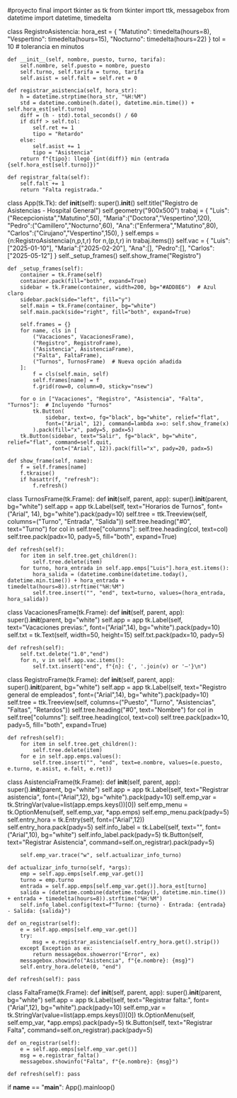#proyecto final
import tkinter as tk
from tkinter import ttk, messagebox
from datetime import datetime, timedelta

class RegistroAsistencia:
    hora_est = {
        "Matutino": timedelta(hours=8),
        "Vespertino": timedelta(hours=15),
        "Nocturno": timedelta(hours=22)
    }
    tol = 10  # tolerancia en minutos

    def __init__(self, nombre, puesto, turno, tarifa):
        self.nombre, self.puesto = nombre, puesto
        self.turno, self.tarifa = turno, tarifa
        self.asist = self.falt = self.ret = 0

    def registrar_asistencia(self, hora_str):
        h = datetime.strptime(hora_str, "%H:%M")
        std = datetime.combine(h.date(), datetime.min.time()) + self.hora_est[self.turno]
        diff = (h - std).total_seconds() / 60
        if diff > self.tol:
            self.ret += 1
            tipo = "Retardo"
        else:
            self.asist += 1
            tipo = "Asistencia"
        return f"{tipo}: llegó {int(diff)} min (entrada {self.hora_est[self.turno]})"

    def registrar_falta(self):
        self.falt += 1
        return "Falta registrada."

class App(tk.Tk):
    def __init__(self):
        super().__init__()
        self.title("Registro de Asistencias - Hospital General")
        self.geometry("900x500")
        trabaj = {
            "Luis":("Recepcionista","Matutino",50),
            "Maria":("Doctora","Vespertino",120),
            "Pedro":("Camillero","Nocturno",60),
            "Ana":("Enfermera","Matutino",80),
            "Carlos":("Cirujano","Vespertino",150),
        }
        self.emps = {n:RegistroAsistencia(n,p,t,r) for n,(p,t,r) in trabaj.items()}
        self.vac = {
            "Luis":["2025-01-10"], "Maria":["2025-02-20"],
            "Ana":[], "Pedro":[], "Carlos":["2025-05-12"]
        }
        self._setup_frames()
        self.show_frame("Registro")

    def _setup_frames(self):
        container = tk.Frame(self)
        container.pack(fill="both", expand=True)
        sidebar = tk.Frame(container, width=200, bg="#ADD8E6")  # Azul claro
        sidebar.pack(side="left", fill="y")
        self.main = tk.Frame(container, bg="white")
        self.main.pack(side="right", fill="both", expand=True)

        self.frames = {}
        for name, cls in [
            ("Vacaciones", VacacionesFrame),
            ("Registro", RegistroFrame),
            ("Asistencia", AsistenciaFrame),
            ("Falta", FaltaFrame),
            ("Turnos", TurnosFrame)  # Nueva opción añadida
        ]:
            f = cls(self.main, self)
            self.frames[name] = f
            f.grid(row=0, column=0, sticky="nsew")

        for o in ["Vacaciones", "Registro", "Asistencia", "Falta", "Turnos"]:  # Incluyendo "Turnos"
            tk.Button(
                sidebar, text=o, fg="black", bg="white", relief="flat",
                font=("Arial", 12), command=lambda x=o: self.show_frame(x)
            ).pack(fill="x", pady=5, padx=5)
        tk.Button(sidebar, text="Salir", fg="black", bg="white", relief="flat", command=self.quit,
                  font=("Arial", 12)).pack(fill="x", pady=20, padx=5)

    def show_frame(self, name):
        f = self.frames[name]
        f.tkraise()
        if hasattr(f, "refresh"):
            f.refresh()

class TurnosFrame(tk.Frame):
    def __init__(self, parent, app):
        super().__init__(parent, bg="white")
        self.app = app
        tk.Label(self, text="Horarios de Turnos", font=("Arial", 14), bg="white").pack(pady=10)
        self.tree = ttk.Treeview(self, columns=("Turno", "Entrada", "Salida"))
        self.tree.heading("#0", text="Turno")
        for col in self.tree["columns"]:
            self.tree.heading(col, text=col)
        self.tree.pack(padx=10, pady=5, fill="both", expand=True)

    def refresh(self):
        for item in self.tree.get_children():
            self.tree.delete(item)
        for turno, hora_entrada in self.app.emps["Luis"].hora_est.items():
            hora_salida = (datetime.combine(datetime.today(), datetime.min.time()) + hora_entrada + timedelta(hours=8)).strftime("%H:%M")
            self.tree.insert("", "end", text=turno, values=(hora_entrada, hora_salida))

class VacacionesFrame(tk.Frame):
    def __init__(self, parent, app):
        super().__init__(parent, bg="white")
        self.app = app
        tk.Label(self, text="Vacaciones previas:", font=("Arial",14), bg="white").pack(pady=10)
        self.txt = tk.Text(self, width=50, height=15)
        self.txt.pack(padx=10, pady=5)

    def refresh(self):
        self.txt.delete("1.0","end")
        for n, v in self.app.vac.items():
            self.txt.insert("end", f"{n}: {', '.join(v) or '—'}\n")

class RegistroFrame(tk.Frame):
    def __init__(self, parent, app):
        super().__init__(parent, bg="white")
        self.app = app
        tk.Label(self, text="Registro general de empleados", font=("Arial",14), bg="white").pack(pady=10)
        self.tree = ttk.Treeview(self, columns=("Puesto", "Turno", "Asistencias", "Faltas", "Retardos"))
        self.tree.heading("#0", text="Nombre")
        for col in self.tree["columns"]:
            self.tree.heading(col, text=col)
        self.tree.pack(padx=10, pady=5, fill="both", expand=True)

    def refresh(self):
        for item in self.tree.get_children():
            self.tree.delete(item)
        for e in self.app.emps.values():
            self.tree.insert("", "end", text=e.nombre, values=(e.puesto, e.turno, e.asist, e.falt, e.ret))

class AsistenciaFrame(tk.Frame):
    def __init__(self, parent, app):
        super().__init__(parent, bg="white")
        self.app = app
        tk.Label(self, text="Registrar asistencia", font=("Arial",12), bg="white").pack(pady=10)
        self.emp_var = tk.StringVar(value=list(app.emps.keys())[0])
        self.emp_menu = tk.OptionMenu(self, self.emp_var, *app.emps)
        self.emp_menu.pack(pady=5)
        self.entry_hora = tk.Entry(self, font=("Arial",12))
        self.entry_hora.pack(pady=5)
        self.info_label = tk.Label(self, text="", font=("Arial",10), bg="white")
        self.info_label.pack(pady=5)
        tk.Button(self, text="Registrar Asistencia", command=self.on_registrar).pack(pady=5)

        self.emp_var.trace("w", self.actualizar_info_turno)

    def actualizar_info_turno(self, *args):
        emp = self.app.emps[self.emp_var.get()]
        turno = emp.turno
        entrada = self.app.emps[self.emp_var.get()].hora_est[turno]
        salida = (datetime.combine(datetime.today(), datetime.min.time()) + entrada + timedelta(hours=8)).strftime("%H:%M")
        self.info_label.config(text=f"Turno: {turno} - Entrada: {entrada} - Salida: {salida}")

    def on_registrar(self):
        e = self.app.emps[self.emp_var.get()]
        try:
            msg = e.registrar_asistencia(self.entry_hora.get().strip())
        except Exception as ex:
            return messagebox.showerror("Error", ex)
        messagebox.showinfo("Asistencia", f"{e.nombre}: {msg}")
        self.entry_hora.delete(0, "end")

    def refresh(self): pass

class FaltaFrame(tk.Frame):
    def __init__(self, parent, app):
        super().__init__(parent, bg="white")
        self.app = app
        tk.Label(self, text="Registrar falta:", font=("Arial",12), bg="white").pack(pady=10)
        self.emp_var = tk.StringVar(value=list(app.emps.keys())[0])
        tk.OptionMenu(self, self.emp_var, *app.emps).pack(pady=5)
        tk.Button(self, text="Registrar Falta", command=self.on_registrar).pack(pady=5)

    def on_registrar(self):
        e = self.app.emps[self.emp_var.get()]
        msg = e.registrar_falta()
        messagebox.showinfo("Falta", f"{e.nombre}: {msg}")

    def refresh(self): pass

if __name__ == "__main__":
    App().mainloop()

